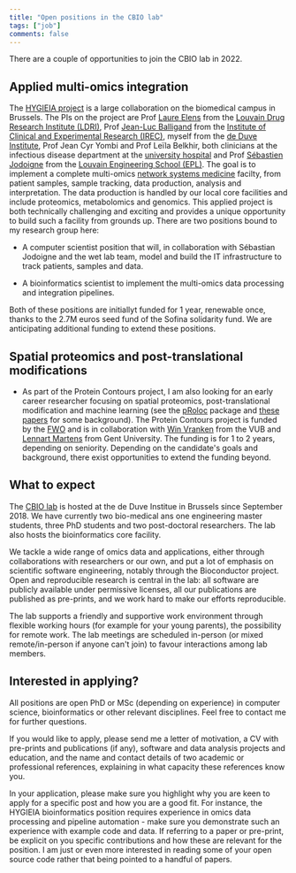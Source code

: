 ```yaml
---
title: "Open positions in the CBIO lab"
tags: ["job"]
comments: false
---
```


There are a couple of opportunities to join the CBIO lab in 2022.

## Applied multi-omics integration

The [HYGIEIA project](https://www.saintluc.be/fr/hygieia) is a large
collaboration on the biomedical campus in Brussels. The PIs on the
project are Prof [Laure
Elens](https://uclouvain.be/en/directories/laure.elens) from the
[Louvain Drug Research Institute
(LDRI)](https://uclouvain.be/en/research-institutes/ldri), Prof
[Jean-Luc
Balligand](https://uclouvain.be/en/research-institutes/irec/fath/jean-luc-balligand.html)
from the [Institute of Clinical and Experimental Research
(IREC)](https://uclouvain.be/en/research-institutes/irec), myself from
the [de Duve
Institute](https://www.deduveinstitute.be/computational-biology), Prof
Jean Cyr Yombi and Prof Leïla Belkhir, both clinicians at the
infectious disease department at the [university
hospital](https://www.saintluc.be/fr/medecine-interne) and Prof
[Sébastien Jodoigne](https://www.linkedin.com/in/jodogne/) from the
[Louvain Engineering School
(EPL)](https://uclouvain.be/en/faculties/epl). The goal is to
implement a complete multi-omics [network systems
medicine](https://wires.onlinelibrary.wiley.com/doi/10.1002/wsbm.1489)
facilty, from patient samples, sample tracking, data production,
analysis and interpretation. The data production is handled by our
local core facilities and include proteomics, metabolomics and
genomics. This applied project is both technically challenging and
exciting and provides a unique opportunity to build such a facility
from grounds up. There are two positions bound to my research group
here:

- A computer scientist position that will, in collaboration with
  Sébastian Jodoigne and the wet lab team, model and build the IT
  infrastructure to track patients, samples and data.

- A bioinformatics scientist to implement the multi-omics data
  processing and integration pipelines.

Both of these positions are initiallyt funded for 1 year, renewable
once, thanks to the 2.7M euros seed fund of the Sofina solidarity
fund. We are anticipating additional funding to extend these
positions.

## Spatial proteomics and post-translational modifications

- As part of the Protein Contours project, I am also looking for an
  early career researcher focusing on spatial proteomics,
  post-translational modification and machine learning (see the
  [pRoloc](https://bioconductor.org/packages/pRoloc) package and
  [these](https://pubmed.ncbi.nlm.nih.gov/24413670/)
  [papers](https://journals.plos.org/ploscompbiol/article?id=10.1371/journal.pcbi.1006516)
  for some background). The Protein Contours project is funded by the
  [FWO](https://www.fwo.be/en/) and is in collaboration with [Win
  Vranken](https://we.vub.ac.be/en/wim-vranken) from the VUB and
  [Lennart Martens](https://www.compomics.com/people/lennart-martens/)
  from Gent University. The funding is for 1 to 2 years, depending on
  seniority. Depending on the candidate's goals and background, there
  exist opportunities to extend the funding beyond.

## What to expect

The [CBIO lab](https://lgatto.github.io/cbio-lab/) is hosted at the de
Duve Institue in Brussels since September 2018. We have currently two
bio-medical ans one engineering master students, three PhD students
and two post-doctoral researchers. The lab also hosts the
bioinformatics core facility.

We tackle a wide range of omics data and applications, either through
collaborations with researchers or our own, and put a lot of emphasis
on scientific software engineering, notably through the Bioconductor
project. Open and reproducible research is central in the lab: all
software are publicly available under permissive licenses, all our
publications are published as pre-prints, and we work hard to make our
efforts reproducible.

The lab supports a friendly and supportive work environment through
flexible working hours (for example for your young parents), the
possibility for remote work. The lab meetings are scheduled in-person
(or mixed remote/in-person if anyone can't join) to favour
interactions among lab members.

## Interested in applying?

All positions are open PhD or MSc (depending on experience) in
computer science, bioinformatics or other relevant disciplines. Feel
free to contact me for further questions.

If you would like to apply, please send me a letter of motivation, a
CV with pre-prints and publications (if any), software and data
analysis projects and education, and the name and contact details of
two academic or professional references, explaining in what capacity
these references know you.

In your application, please make sure you highlight why you are keen
to apply for a specific post and how you are a good fit. For instance,
the HYGIEIA bioinformatics position requires experience in omics data
processing and pipeline automation - make sure you demonstrate such an
experience with example code and data. If referring to a paper or
pre-print, be explicit on you specific contributions and how these are
relevant for the position. I am just or even more interested in
reading some of your open source code rather that being pointed to a
handful of papers.
